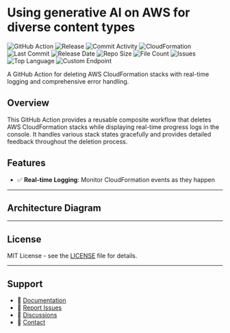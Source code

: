 # Using generative AI on AWS for diverse content types

![GitHub Action](https://img.shields.io/badge/GitHub-Action-blue?logo=github)&nbsp;![Release](https://github.com/subhamay-bhattacharyya/0810-gen-ai-cft/actions/workflows/release.yaml/badge.svg)&nbsp;![Commit Activity](https://img.shields.io/github/commit-activity/t/subhamay-bhattacharyya/0810-gen-ai-cft)&nbsp;![CloudFormation](https://img.shields.io/badge/AWS-CloudFormation-orange?logo=amazonaws)&nbsp;![Last Commit](https://img.shields.io/github/last-commit/subhamay-bhattacharyya/0810-gen-ai-cft)&nbsp;![Release Date](https://img.shields.io/github/release-date/subhamay-bhattacharyya/0810-gen-ai-cft)&nbsp;![Repo Size](https://img.shields.io/github/repo-size/subhamay-bhattacharyya/0810-gen-ai-cft)&nbsp;![File Count](https://img.shields.io/github/directory-file-count/subhamay-bhattacharyya/0810-gen-ai-cft)&nbsp;![Issues](https://img.shields.io/github/issues/subhamay-bhattacharyya/0810-gen-ai-cft)&nbsp;![Top Language](https://img.shields.io/github/languages/top/subhamay-bhattacharyya/0810-gen-ai-cft)&nbsp;![Custom Endpoint](https://img.shields.io/endpoint?url=https://gist.githubusercontent.com/bsubhamay/07d74238de94d18b427ece2829f4af86/raw/0810-gen-ai-cft.json?)


A GitHub Action for deleting AWS CloudFormation stacks with real-time logging and comprehensive error handling.

## Overview

This GitHub Action provides a reusable composite workflow that deletes AWS CloudFormation stacks while displaying real-time progress logs in the console. It handles various stack states gracefully and provides detailed feedback throughout the deletion process.

## Features

- ✅ **Real-time Logging**: Monitor CloudFormation events as they happen

---

## Architecture Diagram


---

## License

MIT License - see the [LICENSE](LICENSE) file for details.

---

## Support

- 📖 [Documentation](https://github.com/subhamay-bhattacharyya/0810-gen-ai-cft/wiki)
- 🐛 [Report Issues](https://github.com/subhamay-bhattacharyya/0810-gen-ai-cft/issues)
- 💬 [Discussions](https://github.com/subhamay-bhattacharyya/0810-gen-ai-cft/discussions)
- 📧 [Contact](mailto:support@subhamay.aws@gmail.com)